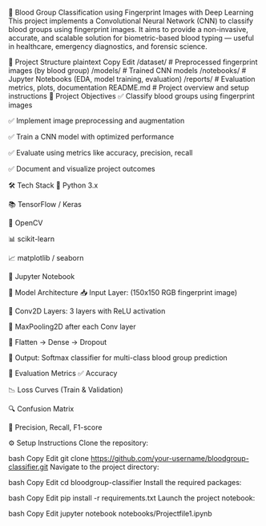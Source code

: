 🧬 Blood Group Classification using Fingerprint Images with Deep Learning
This project implements a Convolutional Neural Network (CNN) to classify blood groups using fingerprint images. It aims to provide a non-invasive, accurate, and scalable solution for biometric-based blood typing — useful in healthcare, emergency diagnostics, and forensic science.

📁 Project Structure
plaintext
Copy
Edit
/dataset/        # Preprocessed fingerprint images (by blood group)
/models/         # Trained CNN models
/notebooks/      # Jupyter Notebooks (EDA, model training, evaluation)
/reports/        # Evaluation metrics, plots, documentation
README.md        # Project overview and setup instructions
🚀 Project Objectives
✅ Classify blood groups using fingerprint images

✅ Implement image preprocessing and augmentation

✅ Train a CNN model with optimized performance

✅ Evaluate using metrics like accuracy, precision, recall

✅ Document and visualize project outcomes

🛠️ Tech Stack
🐍 Python 3.x

📚 TensorFlow / Keras

🧠 OpenCV

📊 scikit-learn

📈 matplotlib / seaborn

🧪 Jupyter Notebook

🧠 Model Architecture
📥 Input Layer: (150x150 RGB fingerprint image)

🧱 Conv2D Layers: 3 layers with ReLU activation

🧹 MaxPooling2D after each Conv layer

🔄 Flatten → Dense → Dropout

🎯 Output: Softmax classifier for multi-class blood group prediction

🧪 Evaluation Metrics
✅ Accuracy

📉 Loss Curves (Train & Validation)

🔍 Confusion Matrix

🎯 Precision, Recall, F1-score

⚙️ Setup Instructions
Clone the repository:

bash
Copy
Edit
git clone https://github.com/your-username/bloodgroup-classifier.git
Navigate to the project directory:

bash
Copy
Edit
cd bloodgroup-classifier
Install the required packages:

bash
Copy
Edit
pip install -r requirements.txt
Launch the project notebook:

bash
Copy
Edit
jupyter notebook notebooks/Projectfile1.ipynb
